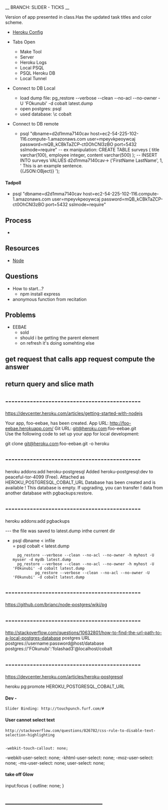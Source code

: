 __ BRANCH: SLIDER - TICKS __

Version of app presented in class.Has the updated task titles and color scheme.

 + [Heroku Config](https://devcenter.heroku.com/articles/config-vars)

 + Tabs Open
	- Make Tool
	- Server 
	- Heroku Logs
	- Local PSQL
	- PSQL Heroku DB
	- Local Tunnel
	
 + Connect to DB Local
	- load dump file: pg_restore --verbose --clean --no-acl --no-owner -U 'FOkunubi' -d cobalt latest.dump
	- open postgres: psql
	- used database: \c cobalt

 + Connect to DB remote
	- psql "dbname=d2d1mma7140cav host=ec2-54-225-102-116.compute-1.amazonaws.com user=mpeyvkpeoywcaj password=mQB_kCBkTaZCP-ct0OhCNl3zBO port=5432 sslmode=require"
	-- ex manipulation: CREATE TABLE surveys (
							     title varchar(100),
							     employee integer,
							     content varchar(500)
							 );
    -- 						INSERT INTO surveys VALUES
							d2d1mma7140cav->     ('FirstName LastName', 1, ' This is an example sentence. 			
							{(JSON:OBject)} ');
							
	
####  Tadpoll 
- psql "dbname=d2d1mma7140cav host=ec2-54-225-102-116.compute-1.amazonaws.com user=mpeyvkpeoywcaj password=mQB_kCBkTaZCP-ct0OhCNl3zBO port=5432 sslmode=require"


## Process
+ 

## Resources
+ [Node](node.js)

## Questions
+ How to start...? 
  - npm install express
+ anonymous function from recitation 

## Problems
+ EEBAE
  - sold
  - should i be getting the parent element
  - on refresh it's doing somehting else 


get request that calls app request
compute the answer
-
return query and slice math
--


## --------------------------------------------

https://devcenter.heroku.com/articles/getting-started-with-nodejs



Your app, foo-eebae, has been created.
App URL:
http://foo-eebae.herokuapp.com/
Git URL:
git@heroku.com:foo-eebae.git  
Use the following code to set up your app for local development:

git clone git@heroku.com:foo-eebae.git -o heroku



## --------------------------------------------

heroku addons:add heroku-postgresql
Added heroku-postgresql:dev to peaceful-tor-4099 (Free). Attached as HEROKU_POSTGRESQL_COBALT_URL Database has been created and is available ! This database is empty. If upgrading, you can transfer ! data from another database with pgbackups:restore.

## --------------------------------------------
heroku addons:add pgbackups


--- the file was saved to latest.dump inthe current dir
- psql dbname < infile  
		= psql cobalt < latest.dump
		
		pg_restore --verbose --clean --no-acl --no-owner -h myhost -U myuser -d mydb latest.dump
		pg_restore --verbose --clean --no-acl --no-owner -h myhost -U 'FOkunubi' -d cobalt latest.dump
				pg_restore --verbose --clean --no-acl --no-owner -U 'FOkunubi' -d cobalt latest.dump
				
				
				
## --------------------------------------------
				
https://github.com/brianc/node-postgres/wiki/pg


## --------------------------------------------

http://stackoverflow.com/questions/10632801/how-to-find-the-url-path-to-a-local-postgres-database
postgres URL
postgres://username:password@host/database
postgres://'FOkunubi':'folashad3'@localhost/cobalt

## --------------------------------------------
https://devcenter.heroku.com/articles/heroku-postgresql


heroku pg:promote HEROKU_POSTGRESQL_COBALT_URL


#### Dev -
	Slider Binding: http://touchpunch.furf.com/#



#### User cannot select text
	http://stackoverflow.com/questions/826782/css-rule-to-disable-text-selection-highlighting


	-webkit-touch-callout: none;
-webkit-user-select: none;
-khtml-user-select: none;
-moz-user-select: none;
-ms-user-select: none;
user-select: none;

#### take off Glow
input:focus { outline: none; }

## _______________________________
